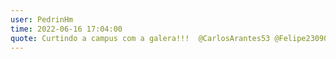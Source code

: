 ```yaml
---
user: PedrinHm
time: 2022-06-16 17:04:00
quote: Curtindo a campus com a galera!!!  @CarlosArantes53 @Felipe230902 @lucianomartinsjr @Rhogger @jaislaataides @Nevoa19 @vribeirodev
---
```

